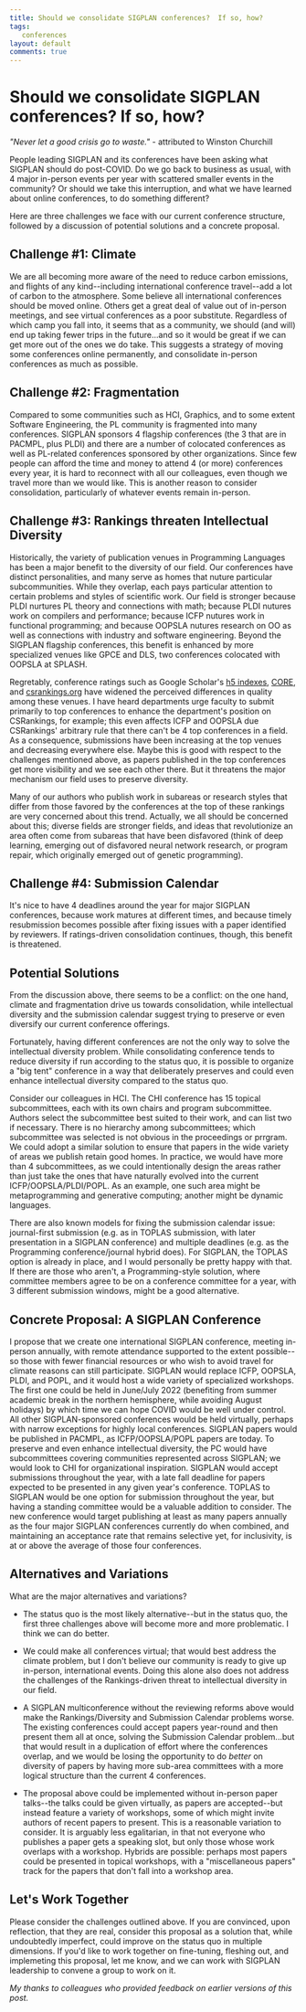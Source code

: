 ```yaml
---
title: Should we consolidate SIGPLAN conferences?  If so, how?
tags:
   conferences
layout: default
comments: true
---
```



Should we consolidate SIGPLAN conferences?  If so, how?
=======================================================

*"Never let a good crisis go to waste."* - attributed to Winston Churchill

People leading SIGPLAN and its conferences have been asking what SIGPLAN should do post-COVID.  Do we go back to business as usual, with 4 major in-person events per year with scattered smaller events in the community?  Or should we take this interruption, and what we have learned about online conferences, to do something different?

Here are three challenges we face with our current conference structure, followed by a discussion of potential solutions and a concrete proposal.

Challenge #1: Climate
---------------------

We are all becoming more aware of the need to reduce carbon emissions, and flights of any kind--including international conference travel--add a lot of carbon to the atmosphere.  Some believe all international conferences should be moved online.  Others get a great deal of value out of in-person meetings, and see virtual conferences as a poor substitute.  Regardless of which camp you fall into, it seems that as a community, we should (and will) end up taking fewer trips in the future...and so it would be great if we can get more out of the ones we do take.  This suggests a strategy of moving some conferences online permanently, and consolidate in-person conferences as much as possible.


Challenge #2: Fragmentation
---------------------------

Compared to some communities such as HCI, Graphics, and to some extent Software Engineering, the PL community is fragmented into many conferences.  SIGPLAN sponsors 4 flagship conferences (the 3 that are in PACMPL, plus PLDI) and there are a number of colocated conferences as well as PL-related conferences sponsored by other organizations.  Since few people can afford the time and money to attend 4 (or more) conferences every year, it is hard to reconnect with all our colleagues, even though we travel more than we would like.  This is another reason to consider consolidation, particularly of whatever events remain in-person.


Challenge #3: Rankings threaten Intellectual Diversity
------------------------------------------------------

Historically, the variety of publication venues in Programming Languages has been a major benefit to the diversity of our field.  Our conferences have distinct personalities, and many serve as homes that nuture particular subcommunities.  While they overlap, each pays particular attention to certain problems and styles of scientific work.  Our field is stronger because PLDI nurtures PL theory and connections with math; because PLDI nutures work on compilers and performance; because ICFP nutures work in functional programming; and because OOPSLA nutures research on OO as well as connections with industry and software engineering.  Beyond the SIGPLAN flagship conferences, this benefit is enhanced by more specialized venues like GPCE and DLS, two conferences colocated with OOPSLA at SPLASH.

Regretably, conference ratings such as Google Scholar's [h5 indexes](https://scholar.google.com/citations?view_op=top_venues&hl=en&vq=eng), [CORE](https://www.core.edu.au/conference-portal), and [csrankings.org](http://csrankings.org/) have widened the perceived differences in quality among these venues.  I have heard departments urge faculty to submit primarily to top conferences to enhance the department's position on CSRankings, for example; this even affects ICFP and OOPSLA due CSRankings' arbitrary rule that there can't be 4 top conferences in a field.  As a consequence, submissions have been increasing at the top venues and decreasing everywhere else.  Maybe this is good with respect to the challenges mentioned above, as papers published in the top conferences get more visibility and we see each other there.  But it threatens the major mechanism our field uses to preserve diversity.

Many of our authors who publish work in subareas or research styles that differ from those favored by the conferences at the top of these rankings are very concerned about this trend.  Actually, we all should be concerned about this; diverse fields are stronger fields, and ideas that revolutionize an area often come from subareas that have been disfavored (think of deep learning, emerging out of disfavored neural network research, or program repair, which originally emerged out of genetic programming).


Challenge #4: Submission Calendar
---------------------------------
 
It's nice to have 4 deadlines around the year for major SIGPLAN conferences, because work matures at different times, and because timely resubmission becomes possible after fixing issues with a paper identified by reviewers.  If ratings-driven consolidation continues, though, this benefit is threatened.  

 
Potential Solutions
-------------------

From the discussion above, there seems to be a conflict: on the one hand, climate and fragmentation drive us towards consolidation, while intellectual diversity and the submission calendar suggest trying to preserve or even diversify our current conference offerings.

Fortunately, having different conferences are not the only way to solve the intellectual diversity problem.  While consolidating conference tends to reduce diversity if run according to the status quo, it is possible to organize a "big tent" conference in a way that deliberately preserves and could even enhance intellectual diversity compared to the status quo.

Consider our colleagues in HCI.  The CHI conference has 15 topical subcommittees, each with its own chairs and program subcommittee.  Authors select the subcommittee best suited to their work, and can list two if necessary.  There is no hierarchy among subcommittees; which subcommittee was selected is not obvious in the proceedings or prrgram.  We could adopt a similar solution to ensure that papers in the wide variety of areas we publish retain good homes.  In practice, we would have more than 4 subcommittees, as we could intentionally design the areas rather than just take the ones that have naturally evolved into the current ICFP/OOPSLA/PLDI/POPL.  As an example, one such area might be metaprogramming and generative computing; another might be dynamic languages.

There are also known models for fixing the submission calendar issue: journal-first submission (e.g. as in TOPLAS submission, with later presentation in a SIGPLAN conference) and multiple deadlines (e.g. as the Programming conference/journal hybrid does).  For SIGPLAN, the TOPLAS option is already in place, and I would personally be pretty happy with that.  If there are those who aren't, a Programming-style solution, where committee members agree to be on a conference committee for a year, with 3 different submission windows, might be a good alternative.


Concrete Proposal: A SIGPLAN Conference
---------------------------------------

I propose that we create one international SIGPLAN conference, meeting in-person annually, with remote attendance supported to the extent possible--so those with fewer financial resources or who wish to avoid travel for climate reasons can still participate.  SIGPLAN would replace ICFP, OOPSLA, PLDI, and POPL, and it would host a wide variety of specialized workshops.  The first one could be held in June/July 2022 (benefiting from summer academic break in the northern hemisphere, while avoiding August holidays) by which time we can hope COVID would be well under control.  All other SIGPLAN-sponsored conferences would be held virtually, perhaps with narrow exceptions for highly local conferences.  SIGPLAN papers would be published in PACMPL, as ICFP/OOPSLA/POPL papers are today.  To preserve and even enhance intellectual diversity, the PC would have subcommittees covering communities represented across SIGPLAN; we would look to CHI for organizational inspiration.  SIGPLAN would accept submissions throughout the year, with a late fall deadline for papers expected to be presented in any given year's conference.  TOPLAS to SIGPLAN would be one option for submission throughout the year, but having a standing committee would be a valuable addition to consider.  The new conference would target publishing at least as many papers annually as the four major SIGPLAN conferences currently do when combined, and maintaining an acceptance rate that remains selective yet, for inclusivity, is at or above the average of those four conferences.


Alternatives and Variations
---------------------------

What are the major alternatives and variations?

 * The status quo is the most likely alternative--but in the status quo, the first three challenges above will become more and more problematic. I think we can do better.
 
 * We could make all conferences virtual; that would best address the climate problem, but I don't believe our community is ready to give up in-person, international events.  Doing this alone also does not address the challenges of the Rankings-driven threat to intellectual diversity in our field.
 
 * A SIGPLAN multiconference without the reviewing reforms above would make the Rankings/Diversity and Submission Calendar problems worse.  The existing conferences could accept papers year-round and then present them all at once, solving the Submission Calendar problem...but that would result in a duplication of effort where the conferences overlap, and we would be losing the opportunity to do *better* on diversity of papers by having more sub-area committees with a more logical structure than the current 4 conferences.
 
 * The proposal above could be implemented without in-person paper talks--the talks could be given virtually, as papers are accepted--but instead feature a variety of workshops, some of which might invite authors of recent papers to present.  This is a reasonable variation to consider.  It is arguably less egalitarian, in that not everyone who publishes a paper gets a speaking slot, but only those whose work overlaps with a workshop.  Hybrids are possible: perhaps most papers could be presented in topical workshops, with a "miscellaneous papers" track for the papers that don't fall into a workshop area.

 
Let's Work Together
-------------------

Please consider the challenges outlined above.  If you are convinced, upon reflection, that they are real, consider this proposal as a solution that, while undoubtedly imperfect, could improve on the status quo in multiple dimensions.  If you'd like to work together on fine-tuning, fleshing out, and implemeting this proposal, let me know, and we can work with SIGPLAN leadership to convene a group to work on it.

*My thanks to colleagues who provided feedback on earlier versions of this post.*